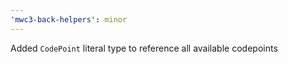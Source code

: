 ```yaml
---
'mwc3-back-helpers': minor
---
```


Added `CodePoint` literal type to reference all available codepoints
